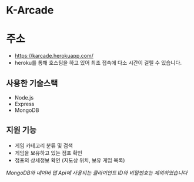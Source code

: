 # K-Arcade

# 주소
- https://karcade.herokuapp.com/
 - heroku를 통해 호스팅을 하고 있어 최초 접속에 다소 시간이 걸릴 수 있습니다.

## 사용한 기술스택
- Node.js
- Express
- MongoDB

## 지원 기능
- 게임 카테고리 분류 및 검색
- 게임을 보유하고 있는 점포 확인
- 점포의 상세정보 확인 (지도상 위치, 보유 게임 목록)

_MongoDB와 네이버 맵 Api에 사용되는 클라이언트 ID와 비밀번호는 제외하였습니다_
